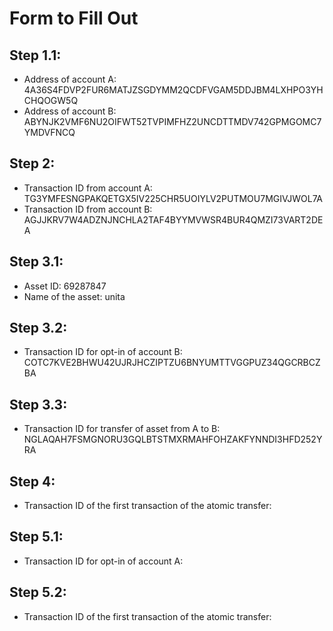 # Form to Fill Out

## Step 1.1:

* Address of account A: 4A36S4FDVP2FUR6MATJZSGDYMM2QCDFVGAM5DDJBM4LXHPO3YHCHQOGW5Q
* Address of account B: ABYNJK2VMF6NU2OIFWT52TVPIMFHZ2UNCDTTMDV742GPMGOMC7YMDVFNCQ

## Step 2:

* Transaction ID from account A: TG3YMFESNGPAKQETGX5IV225CHR5UOIYLV2PUTMOU7MGIVJWOL7A
* Transaction ID from account B: AGJJKRV7W4ADZNJNCHLA2TAF4BYYMVWSR4BUR4QMZI73VART2DEA

## Step 3.1:

* Asset ID: 69287847
* Name of the asset: unita

## Step 3.2:

* Transaction ID for opt-in of account B: COTC7KVE2BHWU42UJRJHCZIPTZU6BNYUMTTVGGPUZ34QGCRBCZBA

## Step 3.3:

* Transaction ID for transfer of asset from A to B: NGLAQAH7FSMGNORU3GQLBTSTMXRMAHFOHZAKFYNNDI3HFD252YRA

## Step 4:

* Transaction ID of the first transaction of the atomic transfer:

## Step 5.1:

* Transaction ID for opt-in of account A:

## Step 5.2:

* Transaction ID of the first transaction of the atomic transfer:
